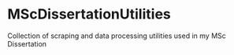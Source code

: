 # MScDissertationUtilities
Collection of scraping and data processing utilities used in my MSc Dissertation
